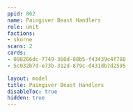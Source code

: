 ```yaml
---
ppid: 862
name: Paingiver Beast Handlers
role: unit
factions:
- skorne
scans: 2
cards:
- 098266dc-7749-360d-88b5-f43439c4f788
- 5c032b7d-e73b-312d-879c-d431db7d2595

layout: model
title: Paingiver Beast Handlers
disableToc: true
hidden: true
---
```

